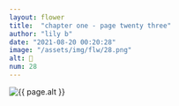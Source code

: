 ```yaml
---
layout: flower
title:  "chapter one - page twenty three"
author: "lily b"
date: "2021-08-20 00:20:28"
image: "/assets/img/flw/28.png"
alt: 🌼
num: 28
---
```


<picture>
    <source media="all and (orientation: landscape)" srcset="{{ site.baseurl }}{{ page.image }}">
    <img src="{{ site.baseurl }}{{ page.image }}" alt="{{ page.alt }}">
</picture>